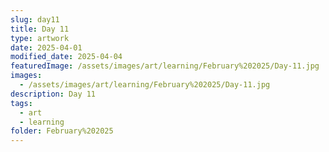 ```yaml
---
slug: day11
title: Day 11
type: artwork
date: 2025-04-01
modified_date: 2025-04-04
featuredImage: /assets/images/art/learning/February%202025/Day-11.jpg
images:
  - /assets/images/art/learning/February%202025/Day-11.jpg
description: Day 11
tags:
  - art
  - learning
folder: February%202025
---
```

